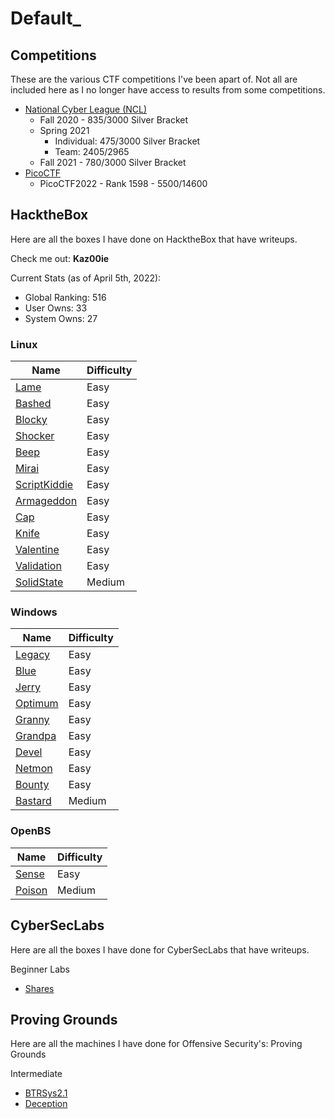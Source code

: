 # Default_

## Competitions
These are the various CTF competitions I've been apart of. Not all are included here as I no longer have access to results from some competitions.

- [National Cyber League (NCL)](https://cyberskyline.com/)
	- Fall 2020 - 835/3000 Silver Bracket
	- Spring 2021
		- Individual: 475/3000 Silver Bracket
		- Team: 2405/2965
	- Fall 2021 - 780/3000 Silver Bracket
- [PicoCTF](https://play.picoctf.org/login)
	- PicoCTF2022 - Rank 1598 - 5500/14600

## HacktheBox
Here are all the boxes I have done on HacktheBox that have writeups.

Check me out: **Kaz00ie**

Current Stats (as of April 5th, 2022):
- Global Ranking: 516
- User Owns: 33
- System Owns: 27

### Linux
| Name | Difficulty |
| ------ | --------- |
| [Lame](Platforms/HacktheBox/machines/easy/lame) | Easy |
| [Bashed](Platforms/HacktheBox/machines/easy/bashed) | Easy |
| [Blocky](Platforms/HacktheBox/machines/easy/blocky) | Easy |
| [Shocker](Platforms/HacktheBox/machines/easy/shocker) | Easy |
| [Beep](Platforms/HacktheBox/machines/easy/beep) | Easy |
| [Mirai](Platforms/HacktheBox/machines/easy/mirai) | Easy |
| [ScriptKiddie](Platforms/HacktheBox/machines/easy/scriptkiddie) | Easy |
| [Armageddon](Platforms/HacktheBox/machines/easy/armageddon) | Easy |
| [Cap](Platforms/HacktheBox/machines/easy/cap) | Easy |
| [Knife](Platforms/HacktheBox/machines/easy/knife) | Easy |
| [Valentine](Platforms/HacktheBox/machines/easy/valentine) | Easy |
| [Validation](Platforms/HacktheBox/machines/easy/validation) | Easy |
| [SolidState](Platforms/HacktheBox/machines/medium/solidstate) | Medium |

### Windows
| Name | Difficulty |
| --- | --- |
| [Legacy](Platforms/HacktheBox/machines/easy/legacy) | Easy | 
| [Blue](Platforms/HacktheBox/machines/easy/blue) | Easy |
| [Jerry](Platforms/HacktheBox/machines/easy/jerry) | Easy |
| [Optimum](Platforms/HacktheBox/machines/easy/optimum) | Easy |
| [Granny](Platforms/HacktheBox/machines/easy/granny) | Easy | 
| [Grandpa](Platforms/HacktheBox/machines/easy/grandpa) | Easy |
| [Devel](Platforms/HacktheBox/machines/easy/devel) | Easy |
| [Netmon](Platforms/HacktheBox/machines/easy/netmon) | Easy |
| [Bounty](Platforms/HacktheBox/machines/easy/bounty) | Easy |
| [Bastard](Platforms/HacktheBox/machines/medium/bastard) | Medium |

### OpenBS
| Name  | Difficulty |
| --- | --- |
| [Sense](Platforms/HacktheBox/machines/easy/sense) | Easy |
| [Poison](Platforms/HacktheBox/machines/medium/poison) | Medium |

## CyberSecLabs
Here are all the boxes I have done for CyberSecLabs that have writeups.

Beginner Labs
- [Shares](Platforms/CyberSecLabs/BeginnerLabs/shares)

## Proving Grounds
Here are all the machines I have done for Offensive Security's: Proving Grounds

Intermediate
- [BTRSys2.1](Platforms/ProvingGrounds/BTRSys2.1)
- [Deception](Platforms/ProvingGrounds/Deception)
